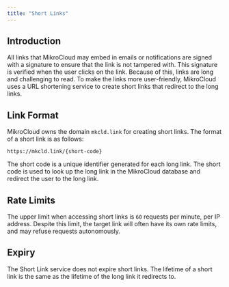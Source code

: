 ```yaml
---
title: "Short Links"
---
```


## Introduction

All links that MikroCloud may embed in emails or notifications are signed with a signature to ensure that the link is
not tampered with. This signature is verified when the user clicks on the link.
Because of this, links are long and challenging to read. To make the links more user-friendly, MikroCloud uses a URL
shortening service to create short links that redirect to the long links.

## Link Format

MikroCloud owns the domain `mkcld.link` for creating short links.
The format of a short link is as follows:

```text
https://mkcld.link/{short-code}
```

The short code is a unique identifier generated for each long link. The short code is used to look up the long link in
the MikroCloud database and redirect the user to the long link.

## Rate Limits

The upper limit when accessing short links is `60` requests per minute, per IP address.
Despite this limit, the target link will often have its own rate limits, and may refuse requests autonomously.

## Expiry

The Short Link service does not expire short links. The lifetime of a short link is the same as the lifetime of the long
link it redirects to.
